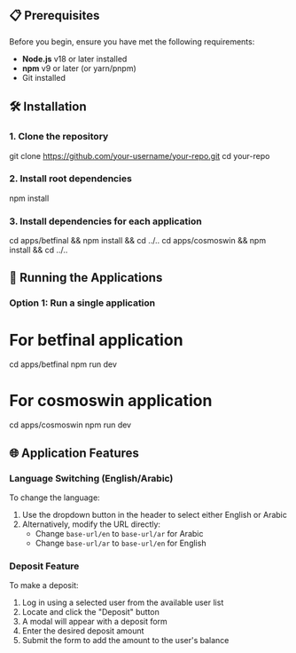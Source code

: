 ## 📋 Prerequisites
Before you begin, ensure you have met the following requirements:
- **Node.js** v18 or later installed
- **npm** v9 or later (or yarn/pnpm)
- Git installed

## 🛠️ Installation

### 1. Clone the repository

git clone https://github.com/your-username/your-repo.git
cd your-repo

### 2. Install root dependencies
npm install

### 3. Install dependencies for each application

cd apps/betfinal && npm install && cd ../..
cd apps/cosmoswin && npm install && cd ../..

## 🚀 Running the Applications

### Option 1: Run a single application
# For betfinal application
cd apps/betfinal
npm run dev

# For cosmoswin application
cd apps/cosmoswin
npm run dev

## 🌐 Application Features

### Language Switching (English/Arabic)
To change the language:
1. Use the dropdown button in the header to select either English or Arabic
2. Alternatively, modify the URL directly:
   - Change `base-url/en` to `base-url/ar` for Arabic
   - Change `base-url/ar` to `base-url/en` for English

### Deposit Feature
To make a deposit:
1. Log in using a selected user from the available user list
2. Locate and click the "Deposit" button
3. A modal will appear with a deposit form
4. Enter the desired deposit amount
5. Submit the form to add the amount to the user's balance
